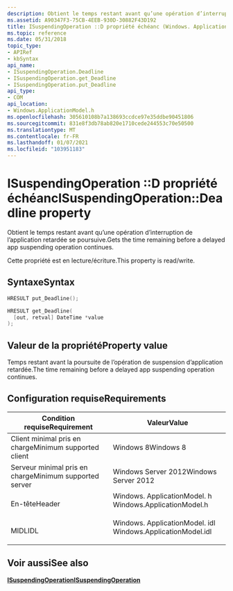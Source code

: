 ```yaml
---
description: Obtient le temps restant avant qu’une opération d’interruption de l’application retardée se poursuive.
ms.assetid: A90347F3-75CB-4EEB-930D-30882F43D192
title: ISuspendingOperation ::D propriété échéanc (Windows. ApplicationModel. h)
ms.topic: reference
ms.date: 05/31/2018
topic_type:
- APIRef
- kbSyntax
api_name:
- ISuspendingOperation.Deadline
- ISuspendingOperation.get_Deadline
- ISuspendingOperation.put_Deadline
api_type:
- COM
api_location:
- Windows.ApplicationModel.h
ms.openlocfilehash: 305610108b7a138693ccdce97e35ddbe90451806
ms.sourcegitcommit: 831e8f3db78ab820e1710cede244553c70e50500
ms.translationtype: MT
ms.contentlocale: fr-FR
ms.lasthandoff: 01/07/2021
ms.locfileid: "103951183"
---
```

# <a name="isuspendingoperationdeadline-property"></a><span data-ttu-id="ecd57-103">ISuspendingOperation ::D propriété échéanc</span><span class="sxs-lookup"><span data-stu-id="ecd57-103">ISuspendingOperation::Deadline property</span></span>

<span data-ttu-id="ecd57-104">Obtient le temps restant avant qu’une opération d’interruption de l’application retardée se poursuive.</span><span class="sxs-lookup"><span data-stu-id="ecd57-104">Gets the time remaining before a delayed app suspending operation continues.</span></span>

<span data-ttu-id="ecd57-105">Cette propriété est en lecture/écriture.</span><span class="sxs-lookup"><span data-stu-id="ecd57-105">This property is read/write.</span></span>

## <a name="syntax"></a><span data-ttu-id="ecd57-106">Syntaxe</span><span class="sxs-lookup"><span data-stu-id="ecd57-106">Syntax</span></span>


```C++
HRESULT put_Deadline();

HRESULT get_Deadline(
  [out, retval] DateTime *value
);
```



## <a name="property-value"></a><span data-ttu-id="ecd57-107">Valeur de la propriété</span><span class="sxs-lookup"><span data-stu-id="ecd57-107">Property value</span></span>

<span data-ttu-id="ecd57-108">Temps restant avant la poursuite de l’opération de suspension d’application retardée.</span><span class="sxs-lookup"><span data-stu-id="ecd57-108">The time remaining before a delayed app suspending operation continues.</span></span>

## <a name="requirements"></a><span data-ttu-id="ecd57-109">Configuration requise</span><span class="sxs-lookup"><span data-stu-id="ecd57-109">Requirements</span></span>



| <span data-ttu-id="ecd57-110">Condition requise</span><span class="sxs-lookup"><span data-stu-id="ecd57-110">Requirement</span></span> | <span data-ttu-id="ecd57-111">Valeur</span><span class="sxs-lookup"><span data-stu-id="ecd57-111">Value</span></span> |
|-------------------------------------|---------------------------------------------------------------------------------------------------------|
| <span data-ttu-id="ecd57-112">Client minimal pris en charge</span><span class="sxs-lookup"><span data-stu-id="ecd57-112">Minimum supported client</span></span><br/> | <span data-ttu-id="ecd57-113">Windows 8</span><span class="sxs-lookup"><span data-stu-id="ecd57-113">Windows 8</span></span><br/>                                                                                    |
| <span data-ttu-id="ecd57-114">Serveur minimal pris en charge</span><span class="sxs-lookup"><span data-stu-id="ecd57-114">Minimum supported server</span></span><br/> | <span data-ttu-id="ecd57-115">Windows Server 2012</span><span class="sxs-lookup"><span data-stu-id="ecd57-115">Windows Server 2012</span></span><br/>                                                                          |
| <span data-ttu-id="ecd57-116">En-tête</span><span class="sxs-lookup"><span data-stu-id="ecd57-116">Header</span></span><br/>                   | <dl> <span data-ttu-id="ecd57-117"><dt>Windows. ApplicationModel. h</dt></span><span class="sxs-lookup"><span data-stu-id="ecd57-117"><dt>Windows.ApplicationModel.h</dt></span></span> </dl>   |
| <span data-ttu-id="ecd57-118">MIDL</span><span class="sxs-lookup"><span data-stu-id="ecd57-118">IDL</span></span><br/>                      | <dl> <span data-ttu-id="ecd57-119"><dt>Windows. ApplicationModel. idl</dt></span><span class="sxs-lookup"><span data-stu-id="ecd57-119"><dt>Windows.ApplicationModel.idl</dt></span></span> </dl> |



## <a name="see-also"></a><span data-ttu-id="ecd57-120">Voir aussi</span><span class="sxs-lookup"><span data-stu-id="ecd57-120">See also</span></span>

<dl> <dt>

[<span data-ttu-id="ecd57-121">**ISuspendingOperation**</span><span class="sxs-lookup"><span data-stu-id="ecd57-121">**ISuspendingOperation**</span></span>](isuspendingoperation.md)
</dt> </dl>

 

 




